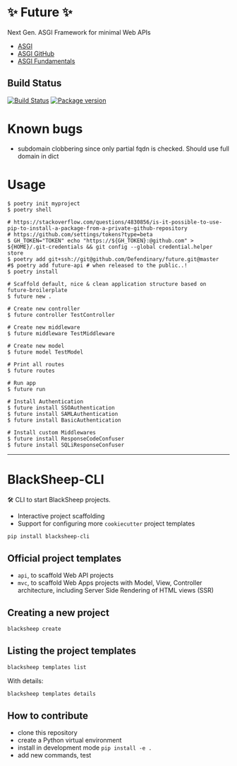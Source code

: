 # ✨ Future ✨
Next Gen. ASGI Framework for minimal Web APIs
- [ASGI](https://asgi.readthedocs.io/)
- [ASGI GitHub](https://github.com/django/asgiref)
- [ASGI Fundamentals](https://www.youtube.com/watch?v=ai7y--6ElAE&list=PLJ_usHaf3fgO_PgB1zTSlKVSqDdvh49bi)

## Build Status
<a href="https://github.com/Defendinary/future/actions"><img src="https://github.com/Defendinary/future/workflows/Test%20Suite/badge.svg" alt="Build Status"></a>
<a href="https://pypi.org/project/future-api/"><img src="https://badge.fury.io/py/star.svg" alt="Package version"></a>


# Known bugs
- subdomain clobbering since only partial fqdn is checked. Should use full domain in dict


# Usage
```shell
$ poetry init myproject
$ poetry shell

# https://stackoverflow.com/questions/4830856/is-it-possible-to-use-pip-to-install-a-package-from-a-private-github-repository
# https://github.com/settings/tokens?type=beta
$ GH_TOKEN="TOKEN" echo "https://${GH_TOKEN}:@github.com" > ${HOME}/.git-credentials && git config --global credential.helper store
$ poetry add git+ssh://git@github.com/Defendinary/future.git@master
#$ poetry add future-api # when released to the public..!
$ poetry install

# Scaffold default, nice & clean application structure based on future-broilerplate
$ future new .

# Create new controller
$ future controller TestController

# Create new middleware
$ future middleware TestMiddleware

# Create new model
$ future model TestModel

# Print all routes
$ future routes

# Run app
$ future run

# Install Authentication
$ future install SSOAuthentication
$ future install SAMLAuthentication
$ future install BasicAuthentication

# Install custom Middlewares
$ future install ResponseCodeConfuser
$ future install SQLiResponseConfuser
```






---


# BlackSheep-CLI
🛠️ CLI to start BlackSheep projects.

- Interactive project scaffolding
- Support for configuring more `cookiecutter` project templates

```bash
pip install blacksheep-cli
```

## Official project templates

- `api`, to scaffold Web API projects
- `mvc`, to scaffold Web Apps projects with Model, View, Controller
   architecture, including Server Side Rendering of HTML views (SSR)

## Creating a new project

```bash
blacksheep create
```

## Listing the project templates

```bash
blacksheep templates list
```

With details:

```bash
blacksheep templates details
```

## How to contribute

- clone this repository
- create a Python virtual environment
- install in development mode `pip install -e .`
- add new commands, test
